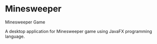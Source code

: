 # Minesweeper
Minesweeper Game

A desktop application for Minesweeper game using JavaFX programming language.
